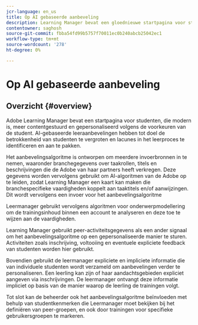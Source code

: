 ```yaml
---
jcr-language: en_us
title: Op AI gebaseerde aanbeveling
description: Learning Manager bevat een gloednieuwe startpagina voor studenten, die modern is, meer contentgestuurd en gepersonaliseerd volgens de voorkeuren van de student. AI-gebaseerde leeraanbevelingen hebben tot doel de betrokkenheid van studenten te vergroten en lacunes in het leerproces te identificeren en aan te pakken.
contentowner: saghosh
source-git-commit: fbba54fd99b5757f70011ec0b240abcb25042ec1
workflow-type: tm+mt
source-wordcount: '278'
ht-degree: 0%

---
```




# Op AI gebaseerde aanbeveling

## Overzicht {#overview}

Adobe Learning Manager bevat een startpagina voor studenten, die modern is, meer contentgestuurd en gepersonaliseerd volgens de voorkeuren van de student. AI-gebaseerde leeraanbevelingen hebben tot doel de betrokkenheid van studenten te vergroten en lacunes in het leerproces te identificeren en aan te pakken.

Het aanbevelingsalgoritme is ontworpen om meerdere invoerbronnen in te nemen, waaronder branchegegevens over taakrollen, titels en beschrijvingen die de Adobe van haar partners heeft verkregen. Deze gegevens worden vervolgens gebruikt om AI-algoritmen van de Adobe op te leiden, zodat Learning Manager een kaart kan maken die branchespecifieke vaardigheden koppelt aan taaktitels en/of aanwijzingen. Dit wordt vervolgens een invoer voor het aanbevelingsalgoritme

Leermanager gebruikt vervolgens algoritmen voor onderwerpmodellering om de trainingsinhoud binnen een account te analyseren en deze toe te wijzen aan de vaardigheden.

Learning Manager gebruikt peer-activiteitsgegevens als een ander signaal om het aanbevelingsalgoritme op een gepersonaliseerde manier te sturen. Activiteiten zoals inschrijving, voltooiing en eventuele expliciete feedback van studenten worden hier gebruikt.

Bovendien gebruikt de leermanager expliciete en impliciete informatie die van individuele studenten wordt verzameld om aanbevelingen verder te personaliseren. Een leerling kan zijn of haar aandachtsgebieden expliciet aangeven via inschrijvingen. De leermanager ontvangt deze informatie impliciet op basis van de manier waarop de leerling de trainingen volgt.

Tot slot kan de beheerder ook het aanbevelingsalgoritme beïnvloeden met behulp van studentkenmerken die Leermanager moet bekijken bij het definiëren van peer-groepen, en ook door trainingen voor specifieke gebruikersgroepen te markeren.
